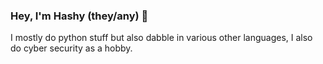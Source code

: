 ### Hey, I'm Hashy (they/any) 🥰
I mostly do python stuff but also dabble in various other languages, I also do cyber security as a hobby.
